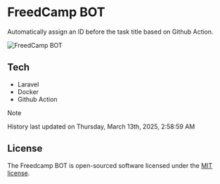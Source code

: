 # FreedCamp BOT

Automatically assign an ID before the task title based on Github Action.

![FreedCamp BOT](https://repository-images.githubusercontent.com/737932867/7d34798b-2680-471c-b089-a78a718d3d6a)

## Tech

- Laravel
- Docker
- Github Action

> [!NOTE]  
> History last updated on Thursday, March 13th, 2025, 2:58:59 AM

## License

The Freedcamp BOT is open-sourced software licensed under the [MIT license](https://opensource.org/licenses/MIT).
